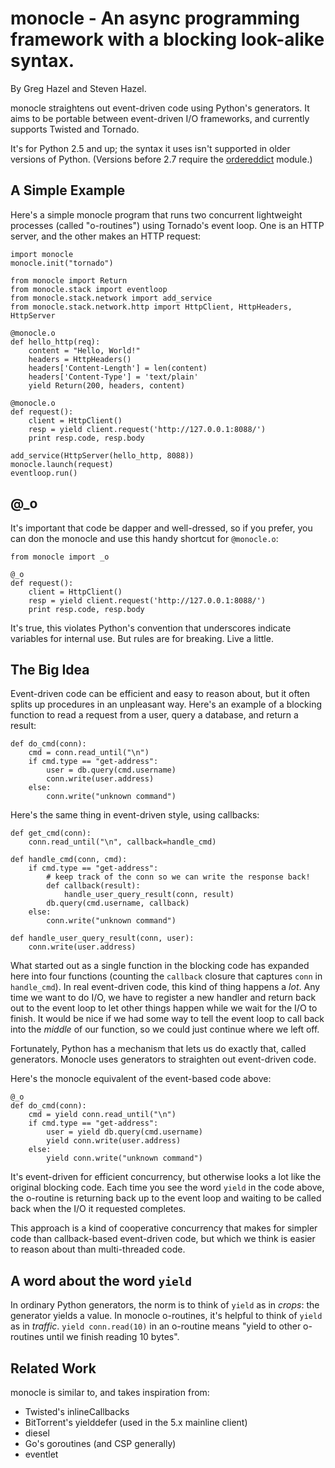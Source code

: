 # monocle - An async programming framework with a blocking look-alike syntax.
By Greg Hazel and Steven Hazel.

monocle straightens out event-driven code using Python's generators.
It aims to be portable between event-driven I/O frameworks, and
currently supports Twisted and Tornado.

It's for Python 2.5 and up; the syntax it uses isn't supported
in older versions of Python.  (Versions before 2.7 require the
[ordereddict](http://pypi.python.org/pypi/ordereddict/) module.)

## A Simple Example

Here's a simple monocle program that runs two concurrent lightweight
processes (called "o-routines") using Tornado's event loop.  One is an
HTTP server, and the other makes an HTTP request:

    import monocle
    monocle.init("tornado")

    from monocle import Return
    from monocle.stack import eventloop
    from monocle.stack.network import add_service
    from monocle.stack.network.http import HttpClient, HttpHeaders, HttpServer

    @monocle.o
    def hello_http(req):
        content = "Hello, World!"
        headers = HttpHeaders()
        headers['Content-Length'] = len(content)
        headers['Content-Type'] = 'text/plain'
        yield Return(200, headers, content)

    @monocle.o
    def request():
        client = HttpClient()
        resp = yield client.request('http://127.0.0.1:8088/')
        print resp.code, resp.body

    add_service(HttpServer(hello_http, 8088))
    monocle.launch(request)
    eventloop.run()

## @_o

It's important that code be dapper and well-dressed, so if you prefer,
you can don the monocle and use this handy shortcut for `@monocle.o`:

    from monocle import _o

    @_o
    def request():
        client = HttpClient()
        resp = yield client.request('http://127.0.0.1:8088/')
        print resp.code, resp.body

It's true, this violates Python's convention that underscores indicate
variables for internal use.  But rules are for breaking.  Live a
little.

## The Big Idea

Event-driven code can be efficient and easy to reason about, but it
often splits up procedures in an unpleasant way.  Here's an example of
a blocking function to read a request from a user, query a database,
and return a result:

    def do_cmd(conn):
        cmd = conn.read_until("\n")
        if cmd.type == "get-address":
            user = db.query(cmd.username)
            conn.write(user.address)
        else:
            conn.write("unknown command")

Here's the same thing in event-driven style, using callbacks:

    def get_cmd(conn):
        conn.read_until("\n", callback=handle_cmd)

    def handle_cmd(conn, cmd):
        if cmd.type == "get-address":
            # keep track of the conn so we can write the response back!
            def callback(result):
                handle_user_query_result(conn, result)
            db.query(cmd.username, callback)
        else:
            conn.write("unknown command")

    def handle_user_query_result(conn, user):
        conn.write(user.address)

What started out as a single function in the blocking code has
expanded here into four functions (counting the `callback` closure
that captures `conn` in `handle_cmd`).  In real event-driven code,
this kind of thing happens a *lot*.  Any time we want to do I/O, we
have to register a new handler and return back out to the event loop
to let other things happen while we wait for the I/O to finish.  It
would be nice if we had some way to tell the event loop to call back
into the *middle* of our function, so we could just continue where we
left off.

Fortunately, Python has a mechanism that lets us do exactly that,
called generators.  Monocle uses generators to straighten out
event-driven code.

Here's the monocle equivalent of the event-based code above:

    @_o
    def do_cmd(conn):
        cmd = yield conn.read_until("\n")
        if cmd.type == "get-address":
            user = yield db.query(cmd.username)
            yield conn.write(user.address)
        else:
            yield conn.write("unknown command")

It's event-driven for efficient concurrency, but otherwise looks a lot
like the original blocking code.  Each time you see the word `yield`
in the code above, the o-routine is returning back up to the event
loop and waiting to be called back when the I/O it requested
completes.

This approach is a kind of cooperative concurrency that makes for
simpler code than callback-based event-driven code, but which we think
is easier to reason about than multi-threaded code.

## A word about the word `yield`

In ordinary Python generators, the norm is to think of `yield` as in
*crops*: the generator yields a value.  In monocle o-routines, it's
helpful to think of `yield` as in *traffic*.  `yield conn.read(10)` in
an o-routine means "yield to other o-routines until we finish reading
10 bytes".

## Related Work
monocle is similar to, and takes inspiration from:

 * Twisted's inlineCallbacks
 * BitTorrent's yielddefer (used in the 5.x mainline client)
 * diesel
 * Go's goroutines (and CSP generally)
 * eventlet
